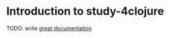 # Introduction to study-4clojure

TODO: write [great documentation](http://jacobian.org/writing/what-to-write/)

